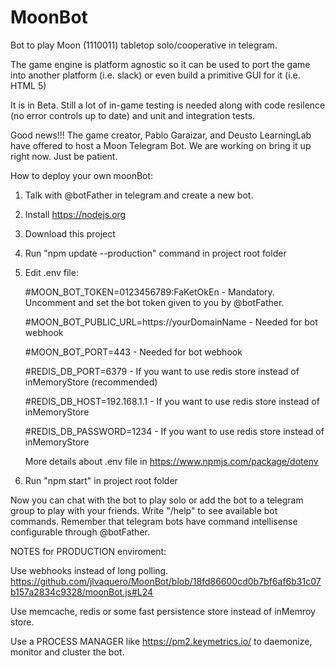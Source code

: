 # MoonBot
Bot to play Moon (1110011) tabletop solo/cooperative in telegram.

The game engine is platform agnostic so it can be used to port the game into another platform (i.e. slack) or even build a primitive GUI for it (i.e. HTML 5)

It is in Beta. Still a lot of in-game testing is needed along with code resilence (no error controls up to date) and unit and integration tests.

Good news!!! The game creator, Pablo Garaizar, and Deusto LearningLab have offered to host a Moon Telegram Bot. We are working on bring it up right now. Just be patient.

How to deploy your own moonBot:

1. Talk with @botFather in telegram and create a new bot.
2. Install https://nodejs.org
3. Download this project
4. Run "npm update --production" command in project root folder
5. Edit .env file: 

    #MOON_BOT_TOKEN=0123456789:FaKetOkEn - Mandatory. Uncomment and set the bot token given to you by @botFather.
    
    #MOON_BOT_PUBLIC_URL=https://yourDomainName - Needed for bot webhook
    
    #MOON_BOT_PORT=443 - Needed for bot webhook
    
    #REDIS_DB_PORT=6379 - If you want to use redis store instead of inMemoryStore (recommended)
    
    #REDIS_DB_HOST=192.168.1.1 - If you want to use redis store instead of inMemoryStore
    
    #REDIS_DB_PASSWORD=1234 - If you want to use redis store instead of inMemoryStore
    
    More details about .env file in https://www.npmjs.com/package/dotenv
    
6. Run "npm start" in project root folder

Now you can chat with the bot to play solo or add the bot to a telegram group to play with your friends.
Write "/help" to see available bot commands. Remember that telegram bots have command intellisense configurable through @botFather.

NOTES for PRODUCTION enviroment:

  Use webhooks instead of long polling.        https://github.com/jlvaquero/MoonBot/blob/18fd86600cd0b7bf6af6b31c07b157a2834c9328/moonBot.js#L24
  
  Use memcache, redis or some fast persistence store instead of inMemroy store.
  
  Use a PROCESS MANAGER like https://pm2.keymetrics.io/ to daemonize, monitor and cluster the bot.
